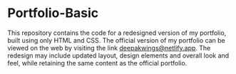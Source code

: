 # Portfolio-Basic
This repository contains the code for a redesigned version of my portfolio, built using only HTML and CSS. The official version of my portfolio can be viewed on the web by visiting the link deepakwings@netlify.app. The redesign may include updated layout, design elements and overall look and feel, while retaining the same content as the official portfolio.
